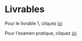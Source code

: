 # Livrables

Pour le livrable 1, cliquez [ici](./Livrable1/README.md)

Pour l'examen pratique, cliquez [ici](./ExamenPratique/README.md)